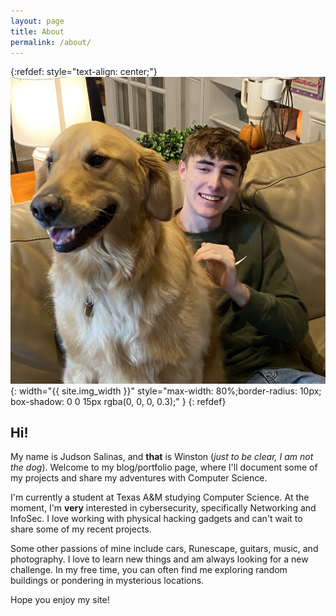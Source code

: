 ```yaml
---
layout: page
title: About
permalink: /about/
---
```



{:refdef: style="text-align: center;"}
![Winston & Judson](/img/me.png){: width="{{ site.img_width }}" style="max-width: 80%;border-radius: 10px; box-shadow: 0 0 15px rgba(0, 0, 0, 0.3);" }
{: refdef}

## Hi! 

My name is Judson Salinas, and **that** is Winston (*just to be clear, I am not the dog*). Welcome to my blog/portfolio page, where I'll document some of my projects and share my adventures with Computer Science.

I'm currently a student at Texas A&M studying Computer Science. At the moment, I'm **very** interested in cybersecurity, specifically Networking and InfoSec. I love working with physical hacking gadgets and can't wait to share some of my recent projects.

Some other passions of mine include cars, Runescape, guitars, music, and photography. I love to learn new things and am always looking for a new challenge. In my free time, you can often find me exploring random buildings or pondering in mysterious locations. 

Hope you enjoy my site!
